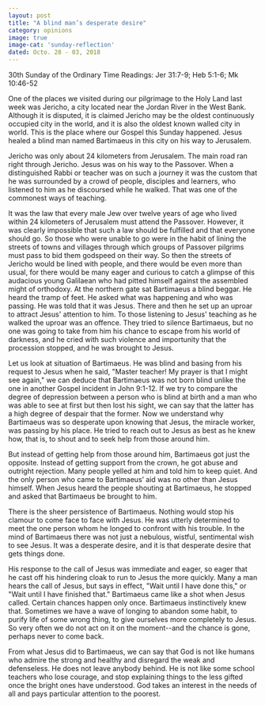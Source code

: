 ```yaml
---
layout: post
title: "A blind man’s desperate desire"
category: opinions
image: true
image-cat: 'sunday-reflection'
dated: Octo. 28 - 03, 2018
---
```


30th Sunday of the Ordinary Time
Readings:	Jer 31:7-9; Heb 5:1-6; Mk 10:46-52

One of the places we visited during our pilgrimage to the Holy Land last week was Jericho, a city located near the Jordan River in the West Bank.  Although it is disputed, it is claimed Jericho may be the oldest continuously occupied city in the world, and it is also the oldest known walled city in world.  This is the place where our Gospel this Sunday happened.  Jesus healed a blind man named Bartimaeus in this city on his way to Jerusalem.

Jericho was only about 24 kilometers from Jerusalem. The main road ran right through Jericho. Jesus was on his way to the Passover. When a distinguished Rabbi or teacher was on such a journey it was the custom that he was surrounded by a crowd of people, disciples and learners, who listened to him as he discoursed while he walked. That was one of the commonest ways of teaching.

It was the law that every male Jew over twelve years of age who lived within 24 kilometers of Jerusalem must attend the Passover. However, it was clearly impossible that such a law should be fulfilled and that everyone should go.  So those who were unable to go were in the habit of lining the streets of towns and villages through which groups of Passover pilgrims must pass to bid them godspeed on their way. So then the streets of Jericho would be lined with people, and there would be even more than usual, for there would be many eager and curious to catch a glimpse of this audacious young Galilaean who had pitted himself against the assembled might of orthodoxy.
At the northern gate sat Bartimaeus a blind beggar. He heard the tramp of feet. He asked what was happening and who was passing. He was told that it was Jesus. There and then he set up an uproar to attract Jesus' attention to him. To those listening to Jesus' teaching as he walked the uproar was an offence. They tried to silence Bartimaeus, but no one was going to take from him his chance to escape from his world of darkness, and he cried with such violence and importunity that the procession stopped, and he was brought to Jesus.

Let us look at situation of Bartimaeus.  He was blind and basing from his request to Jesus when he said, "Master teacher! My prayer is that I might see again," we can deduce that Bartimaeus was not born blind unlike the one in another Gospel incident in John 9:1-12.  If we try to compare the degree of depression between a person who is blind at birth and a man who was able to see at first but then lost his sight, we can say that the latter has a high degree of despair that the former.  Now we understand why Bartimaeus was so desperate upon knowing that Jesus, the miracle worker, was passing by his place.  He tried to reach out to Jesus as best as he knew how, that is, to shout and to seek help from those around him.

But instead of getting help from those around him, Bartimaeus got just the opposite.  Instead of getting support from the crown, he got abuse and outright rejection.  Many people yelled at him and told him to keep quiet.  And the only person who came to Bartimaeus’ aid was no other than Jesus himself.  When Jesus heard the people shouting at Bartimaeus, he stopped and asked that Bartimaeus be brought to him.

There is the sheer persistence of Bartimaeus. Nothing would stop his clamour to come face to face with Jesus. He was utterly determined to meet the one person whom he longed to confront with his trouble. In the mind of Bartimaeus there was not just a nebulous, wistful, sentimental wish to see Jesus. It was a desperate desire, and it is that desperate desire that gets things done.

His response to the call of Jesus was immediate and eager, so eager that he cast off his hindering cloak to run to Jesus the more quickly. Many a man hears the call of Jesus, but says in effect, "Wait until I have done this," or "Wait until I have finished that." Bartimaeus came like a shot when Jesus called. Certain chances happen only once. Bartimaeus instinctively knew that. Sometimes we have a wave of longing to abandon some habit, to purify life of some wrong thing, to give ourselves more completely to Jesus. So very often we do not act on it on the moment--and the chance is gone, perhaps never to come back.

From what Jesus did to Bartimaeus, we can say that God is not like humans who admire the strong and healthy and disregard the weak and defenseless.  He does not leave anybody behind.  He is not like some school teachers who lose courage, and stop explaining things to the less gifted once the bright ones have understood.  God takes an interest in the needs of all and pays particular attention to the poorest.